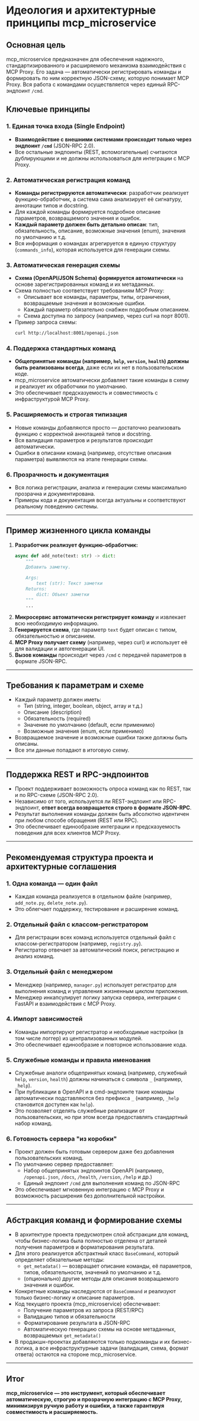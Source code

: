 # Идеология и архитектурные принципы mcp_microservice

## Основная цель

mcp_microservice предназначен для обеспечения надежного, стандартизированного и расширяемого механизма взаимодействия с MCP Proxy. Его задача — автоматически регистрировать команды и формировать по ним корректную JSON-схему, которую понимает MCP Proxy. Вся работа с командами осуществляется через единый RPC-эндпоинт `/cmd`.

## Ключевые принципы

### 1. Единая точка входа (Single Endpoint)
- **Взаимодействие с внешними системами происходит только через эндпоинт `/cmd`** (JSON-RPC 2.0).
- Все остальные эндпоинты (REST, вспомогательные) считаются дублирующими и не должны использоваться для интеграции с MCP Proxy.

### 2. Автоматическая регистрация команд
- **Команды регистрируются автоматически**: разработчик реализует функцию-обработчик, а система сама анализирует её сигнатуру, аннотации типов и docstring.
- Для каждой команды формируется подробное описание параметров, возвращаемого значения и ошибок.
- **Каждый параметр должен быть детально описан**: тип, обязательность, описание, возможные значения (enum), значения по умолчанию и т.д.
- Вся информация о командах агрегируется в единую структуру (`commands_info`), которая используется для генерации схемы.

### 3. Автоматическая генерация схемы
- **Схема (OpenAPI/JSON Schema) формируется автоматически** на основе зарегистрированных команд и их метаданных.
- Схема полностью соответствует требованиям MCP Proxy:
    - Описывает все команды, параметры, типы, ограничения, возвращаемые значения и возможные ошибки.
    - Каждый параметр обязательно снабжен подробным описанием.
    - Схема доступна по запросу (например, через curl на порт 8001).
- Пример запроса схемы:
    ```bash
    curl http://localhost:8001/openapi.json
    ```

### 4. Поддержка стандартных команд
- **Общепринятые команды (например, `help`, `version`, `health`) должны быть реализованы всегда**, даже если их нет в пользовательском коде.
- mcp_microservice автоматически добавляет такие команды в схему и реализует их обработчики по умолчанию.
- Это обеспечивает предсказуемость и совместимость с инфраструктурой MCP Proxy.

### 5. Расширяемость и строгая типизация
- Новые команды добавляются просто — достаточно реализовать функцию с корректной аннотацией типов и docstring.
- Вся валидация параметров и результатов происходит автоматически.
- Ошибки в описании команд (например, отсутствие описания параметра) выявляются на этапе генерации схемы.

### 6. Прозрачность и документация
- Вся логика регистрации, анализа и генерации схемы максимально прозрачна и документирована.
- Примеры кода и документация всегда актуальны и соответствуют реальному поведению системы.

---

## Пример жизненного цикла команды

1. **Разработчик реализует функцию-обработчик:**
    ```python
    async def add_note(text: str) -> dict:
        """
        Добавить заметку.
        
        Args:
            text (str): Текст заметки
        Returns:
            dict: Объект заметки
        """
        ...
    ```
2. **Микросервис автоматически регистрирует команду** и извлекает всю необходимую информацию.
3. **Генерируется схема**, где параметр `text` будет описан с типом, обязательностью и описанием.
4. **MCP Proxy получает схему** (например, через curl) и использует её для валидации и автогенерации UI.
5. **Вызов команды** происходит через `/cmd` с передачей параметров в формате JSON-RPC.

---

## Требования к параметрам и схеме
- Каждый параметр должен иметь:
    - Тип (string, integer, boolean, object, array и т.д.)
    - Описание (description)
    - Обязательность (required)
    - Значение по умолчанию (default, если применимо)
    - Возможные значения (enum, если применимо)
- Возвращаемое значение и возможные ошибки также должны быть описаны.
- Все эти данные попадают в итоговую схему.

---

## Поддержка REST и RPC-эндпоинтов

- Проект поддерживает возможность опроса команд как по REST, так и по RPC-схеме (JSON-RPC 2.0).
- Независимо от того, используется ли REST-эндпоинт или RPC-эндпоинт, **ответ всегда возвращается строго в формате JSON-RPC**.
- Результат выполнения команды должен быть абсолютно идентичен при любом способе обращения (REST или RPC).
- Это обеспечивает единообразие интеграции и предсказуемость поведения для всех клиентов MCP Proxy.

---

## Рекомендуемая структура проекта и архитектурные соглашения

### 1. Одна команда — один файл
- Каждая команда реализуется в отдельном файле (например, `add_note.py`, `delete_note.py`).
- Это облегчает поддержку, тестирование и расширение команд.

### 2. Отдельный файл с классом-регистратором
- Для регистрации всех команд используется отдельный файл с классом-регистратором (например, `registry.py`).
- Регистратор отвечает за автоматический поиск, регистрацию и анализ команд.

### 3. Отдельный файл с менеджером
- Менеджер (например, `manager.py`) использует регистратор для выполнения команд и управления жизненным циклом приложения.
- Менеджер инкапсулирует логику запуска сервера, интеграции с FastAPI и взаимодействия с MCP Proxy.

### 4. Импорт зависимостей
- Команды импортируют регистратор и необходимые настройки (в том числе логгер) из централизованных модулей.
- Это обеспечивает единообразие и повторное использование кода.

### 5. Служебные команды и правила именования
- Служебные аналоги общепринятых команд (например, служебный `help`, `version`, `health`) должны начинаться с символа `_` (например, `_help`).
- При публикации в OpenAPI и в cmd-эндпоинте такие команды автоматически подставляются без префикса `_` (например, `_help` становится доступен как `help`).
- Это позволяет отделять служебные реализации от пользовательских, но при этом всегда предоставлять стандартный набор команд.

### 6. Готовность сервера "из коробки"
- Проект должен быть готовым сервером даже без добавления пользовательских команд.
- По умолчанию сервер предоставляет:
    - Набор общепринятых эндпоинтов OpenAPI (например, `/openapi.json`, `/docs`, `/health`, `/version`, `/help` и др.)
    - Единый эндпоинт `/cmd` для выполнения команд по JSON-RPC
- Это обеспечивает мгновенную интеграцию с MCP Proxy и возможность расширения без дополнительной настройки.

---

## Абстракция команд и формирование схемы

- В архитектуре проекта предусмотрен слой абстракции для команд, чтобы бизнес-логика была полностью отделена от деталей получения параметров и форматирования результата.
- Для этого реализуется абстрактный класс `BaseCommand`, который определяет обязательные методы:
    - `get_metadata()` — возвращает описание команды, её параметров, типов, обязательности, значений по умолчанию и т.д.
    - (опционально) другие методы для описания возвращаемого значения и ошибок.
- Конкретные команды наследуются от `BaseCommand` и реализуют только бизнес-логику и описание параметров.
- Код текущего проекта (mcp_microservice) обеспечивает:
    - Получение параметров из запроса (REST/RPC)
    - Валидацию типов и обязательности
    - Форматирование результата в JSON-RPC
    - Автоматическую генерацию схемы на основе метаданных, возвращаемых `get_metadata()`
- В продакшн-проектах добавляются только подкоманды и их бизнес-логика, а все инфраструктурные задачи (валидация, схема, формат ответа) остаются на стороне mcp_microservice.

---

## Итог

**mcp_microservice — это инструмент, который обеспечивает автоматическую, строгую и прозрачную интеграцию с MCP Proxy, минимизируя ручную работу и ошибки, а также гарантируя совместимость и расширяемость.** 